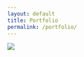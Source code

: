 ```yaml
---
layout: default
title: Portfolio
permalink: /portfolio/
---
```


<img src="{{ site.baseurl }}/images/workingonit.gif" style="max-width: 100%"/>
